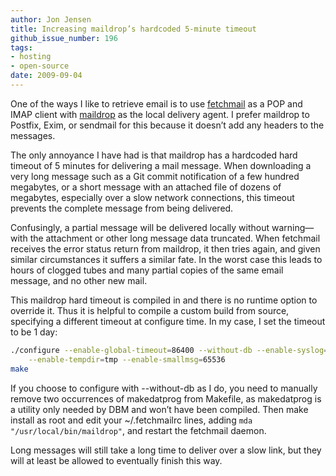 ```yaml
---
author: Jon Jensen
title: Increasing maildrop’s hardcoded 5-minute timeout
github_issue_number: 196
tags:
- hosting
- open-source
date: 2009-09-04
---
```




One of the ways I like to retrieve email is to use [fetchmail](http://www.fetchmail.info/) as a POP and IMAP client with [maildrop](http://www.courier-mta.org/maildrop/) as the local delivery agent. I prefer maildrop to Postfix, Exim, or sendmail for this because it doesn’t add any headers to the messages.

The only annoyance I have had is that maildrop has a hardcoded hard timeout of 5 minutes for delivering a mail message. When downloading a very long message such as a Git commit notification of a few hundred megabytes, or a short message with an attached file of dozens of megabytes, especially over a slow network connections, this timeout prevents the complete message from being delivered.

Confusingly, a partial message will be delivered locally without warning—​with the attachment or other long message data truncated. When fetchmail receives the error status return from maildrop, it then tries again, and given similar circumstances it suffers a similar fate. In the worst case this leads to hours of clogged tubes and many partial copies of the same email message, and no other new mail.

This maildrop hard timeout is compiled in and there is no runtime option to override it. Thus it is helpful to compile a custom build from source, specifying a different timeout at configure time. In my case, I set the timeout to be 1 day:

```bash
./configure --enable-global-timeout=86400 --without-db --enable-syslog=1 \
    --enable-tempdir=tmp --enable-smallmsg=65536 
make
```

If you choose to configure with --without-db as I do, you need to manually remove two occurrences of makedatprog from Makefile, as makedatprog is a utility only needed by DBM and won’t have been compiled. Then make install as root and edit your ~/.fetchmailrc lines, adding `mda "/usr/local/bin/maildrop"`, and restart the fetchmail daemon.

Long messages will still take a long time to deliver over a slow link, but they will at least be allowed to eventually finish this way.


